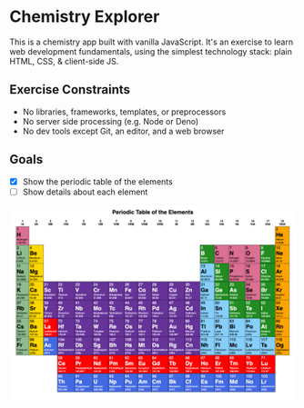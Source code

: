 # Chemistry Explorer

This is a chemistry app built with vanilla JavaScript. It's an exercise to learn
web development fundamentals, using the simplest technology stack: plain HTML,
CSS, & client-side JS.

## Exercise Constraints
- No libraries, frameworks, templates, or preprocessors
- No server side processing (e.g. Node or Deno)
- No dev tools except Git, an editor, and a web browser

## Goals
- [x] Show the periodic table of the elements
- [ ] Show details about each element

![Periodic Table of the Elements](periodic-table.png)
